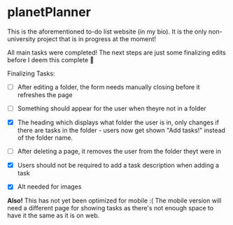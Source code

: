 # planetPlanner
This is the aforementioned to-do list website (in my bio). It is the only non-university project that is in progress at the moment!

All main tasks were completed! The next steps are just some finalizing edits before I deem this complete 🤯

Finalizing Tasks: 
- [ ] After editing a folder, the form needs manually closing before it refreshes the page
- [ ] Something should appear for the user when theyre not in a folder
- [x] The heading which displays what folder the user is in, only changes if there are tasks in the folder - users now get shown "Add tasks!" instead of the folder name.
- [ ] After deleting a page, it removes the user from the folder theyt were in
- [x] Users should not be required to add a task description when adding a task
- [x] Alt needed for images


**Also!** This has not yet been optimized for mobile :( The mobile version will need a different page for showing tasks as there's not enough space to have it the same as it is on web.
